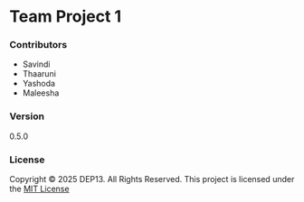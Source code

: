 # Team Project 1

### Contributors
- Savindi 
- Thaaruni
- Yashoda
- Maleesha

### Version

0.5.0



### License
Copyright &copy; 2025 DEP13. All Rights Reserved. 
This project is licensed under the [MIT License](LICENSE.txt)
